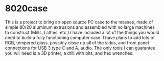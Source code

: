 # 8020case

This is a project to bring an open source PC case to the masses, made of simple 80/20 aluminum extrusions and assembled with no large machines to construct (Mills, Lathes, etc.) I have included a lot of the things you would need to build a fully functioning computer case.  I have plans to add lots of RGB, tempered glass, possibly close up all of the sides, and front panel connections for USB 3 type C and A, audio.  The only tools I can guarantee you will need is a 3D printer, a drill with bits, and hex wrenches.
